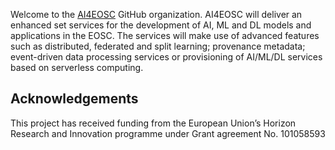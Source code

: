 Welcome to the [AI4EOSC](https://github.com/) GitHub organization. AI4EOSC will
deliver an enhanced set services for the development of AI, ML and DL models
and applications in the EOSC. The services will make use of advanced features
such as distributed, federated and split learning; provenance metadata;
event-driven data processing services or provisioning of AI/ML/DL services
based on serverless computing.

## Acknowledgements

This project has received funding from the European Union’s Horizon Research and Innovation programme under Grant agreement No. 101058593

